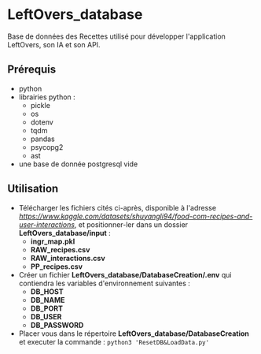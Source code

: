 # LeftOvers_database

Base de données des Recettes utilisé pour développer l'application LeftOvers, son IA et son API.

## Prérequis
* python
* librairies python :
  * pickle
  * os
  * dotenv
  * tqdm
  * pandas
  * psycopg2
  * ast
* une base de donnée postgresql vide

## Utilisation
* Télécharger les fichiers cités ci-après, disponible à l'adresse *https://www.kaggle.com/datasets/shuyangli94/food-com-recipes-and-user-interactions*, et positionner-ler dans un dossier **LeftOvers_database/input** :
  * **ingr_map.pkl**
  * **RAW_recipes.csv**
  * **RAW_interactions.csv**
  * **PP_recipes.csv**
* Créer un fichier **LeftOvers_database/DatabaseCreation/.env** qui contiendra les variables d'environnement suivantes :
  * **DB_HOST**
  * **DB_NAME**
  * **DB_PORT**
  * **DB_USER**
  * **DB_PASSWORD**
* Placer vous dans le répertoire **LeftOvers_database/DatabaseCreation** et executer la commande : ```python3 'ResetDB&LoadData.py'```
